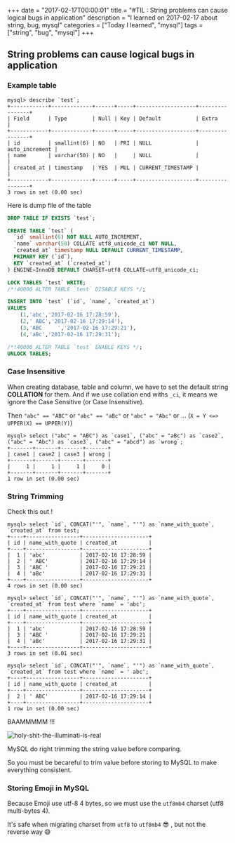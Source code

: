 +++
date = "2017-02-17T00:00:01"
title = "#TIL : String problems can cause logical bugs in application"
description = "I learned on 2017-02-17 about string, bug, mysql"
categories = ["Today I learned", "mysql"]
tags = ["string", "bug", "mysql"]
+++



## String problems can cause logical bugs in application

### Example table

```
mysql> describe `test`;
+------------+-------------+------+-----+-------------------+----------------+
| Field      | Type        | Null | Key | Default           | Extra          |
+------------+-------------+------+-----+-------------------+----------------+
| id         | smallint(6) | NO   | PRI | NULL              | auto_increment |
| name       | varchar(50) | NO   |     | NULL              |                |
| created_at | timestamp   | YES  | MUL | CURRENT_TIMESTAMP |                |
+------------+-------------+------+-----+-------------------+----------------+
3 rows in set (0.00 sec)
```

Here is dump file of the table


```sql
DROP TABLE IF EXISTS `test`;

CREATE TABLE `test` (
  `id` smallint(6) NOT NULL AUTO_INCREMENT,
  `name` varchar(50) COLLATE utf8_unicode_ci NOT NULL,
  `created_at` timestamp NULL DEFAULT CURRENT_TIMESTAMP,
  PRIMARY KEY (`id`),
  KEY `created_at` (`created_at`)
) ENGINE=InnoDB DEFAULT CHARSET=utf8 COLLATE=utf8_unicode_ci;

LOCK TABLES `test` WRITE;
/*!40000 ALTER TABLE `test` DISABLE KEYS */;

INSERT INTO `test` (`id`, `name`, `created_at`)
VALUES
	(1,'abc','2017-02-16 17:28:59'),
	(2,' ABC','2017-02-16 17:29:14'),
	(3,'ABC     ','2017-02-16 17:29:21'),
	(4,'aBc','2017-02-16 17:29:31');

/*!40000 ALTER TABLE `test` ENABLE KEYS */;
UNLOCK TABLES;
```

### Case Insensitive

When creating database, table and column, we have to set the default string **COLLATION** for them. And if we use collation end withs `_ci`, it means we ignore the Case Sensitive (or Case Insensitive).

Then `"abc" == "ABC"` or `"abc" == "aBc"` or `"abc" = "Abc"` or ... (`X = Y <=> UPPER(X) == UPPER(Y)`)

```
mysql> select ("abc" = "ABC") as `case1`, ("abc" = "aBc") as `case2`, ("abc" = "Abc") as `case3`, ("abc" = "abcd") as `wrong`;
+-------+-------+-------+-------+
| case1 | case2 | case3 | wrong |
+-------+-------+-------+-------+
|     1 |     1 |     1 |     0 |
+-------+-------+-------+-------+
1 row in set (0.00 sec)
```

### String Trimming

Check this out !

```
mysql> select `id`, CONCAT("'", `name`, "'") as `name_with_quote`, `created_at` from test;
+----+-----------------+---------------------+
| id | name_with_quote | created_at          |
+----+-----------------+---------------------+
|  1 | 'abc'           | 2017-02-16 17:28:59 |
|  2 | ' ABC'          | 2017-02-16 17:29:14 |
|  3 | 'ABC '          | 2017-02-16 17:29:21 |
|  4 | 'aBc'           | 2017-02-16 17:29:31 |
+----+-----------------+---------------------+
4 rows in set (0.00 sec)

mysql> select `id`, CONCAT("'", `name`, "'") as `name_with_quote`, `created_at` from test where `name` = 'abc';
+----+-----------------+---------------------+
| id | name_with_quote | created_at          |
+----+-----------------+---------------------+
|  1 | 'abc'           | 2017-02-16 17:28:59 |
|  3 | 'ABC '          | 2017-02-16 17:29:21 |
|  4 | 'aBc'           | 2017-02-16 17:29:31 |
+----+-----------------+---------------------+
3 rows in set (0.01 sec)

mysql> select `id`, CONCAT("'", `name`, "'") as `name_with_quote`, `created_at` from test where `name` = ' abc';
+----+-----------------+---------------------+
| id | name_with_quote | created_at          |
+----+-----------------+---------------------+
|  2 | ' ABC'          | 2017-02-16 17:29:14 |
+----+-----------------+---------------------+
1 row in set (0.00 sec)
```

BAAMMMMM !!! 

![holy-shit-the-illuminati-is-real](https://cloud.githubusercontent.com/assets/4528223/23033726/d15b7e76-f4ab-11e6-8525-46d3baeddc50.jpg)

MySQL do right trimming the string value before comparing.

So you must be becareful to trim value before storing to MySQL to make everything consistent.

### Storing Emoji in MySQL

Because Emoji use utf-8 4 bytes, so we must use the `utf8mb4` charset (utf8 multi-bytes 4).

It's safe when migrating charset from `utf8` to `utf8mb4` 😎 , but not the reverse way 😅
